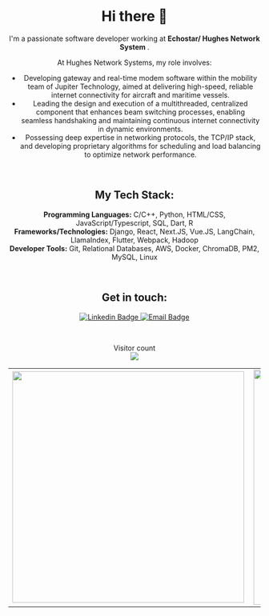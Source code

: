 <h1 align="center"> Hi there 👋 </h1>
<p align="center"> 
  I'm a passionate software developer working at <b>Echostar/ Hughes Network System </b>.
</p>
<p align="center">
  At Hughes Network Systems, my role involves:
</p>
<ul align="center">
  <li>Developing gateway and real-time modem software within the mobility team of Jupiter Technology, aimed at delivering high-speed, reliable internet connectivity for aircraft and maritime vessels.</li>
  <li>Leading the design and execution of a multithreaded, centralized component that enhances beam switching processes, enabling seamless handshaking and maintaining continuous internet connectivity in dynamic environments.</li>
  <li>Possessing deep expertise in networking protocols, the TCP/IP stack, and developing proprietary algorithms for scheduling and load balancing to optimize network performance.</li>
</ul>


<br>

<h2 align="center"> My Tech Stack: </h2>

<p align="center">
  <b>Programming Languages:</b> C/C++, Python, HTML/CSS, JavaScript/Typescript, SQL, Dart, R <br>
  <b>Frameworks/Technologies:</b> Django, React, Next.JS, Vue.JS, LangChain, LlamaIndex, Flutter, Webpack, Hadoop <br>
  <b>Developer Tools:</b> Git, Relational Databases, AWS, Docker, ChromaDB, PM2, MySQL, Linux
</p>


<br>

<h2 align="center">Get in touch:</h2>


<p align="center">
<a target="_blank" href="https://www.linkedin.com/in/yijiashun-qi-0845571a5/">
<img src="https://img.shields.io/badge/-ElijahQi-black?style=for-the-badge&logo=Linkedin&logoColor=white&link=https://www.linkedin.com/in/yijiashun-qi-0845571a5/" alt="Linkedin Badge">
</a>
<a target="_blank" href="mailto:elijahqi@umich.edu">
<img src="https://img.shields.io/badge/-gmail-black?&style=for-the-badge&logo=Gmail&logoColor=white&link=maito:lucasbivarfonseca@gmail.com" alt="Email Badge">
</a>
</p>

<br>
<p align="center"> 
  Visitor count<br>
  <img src="https://profile-counter.glitch.me/elijahqi/count.svg" />
</p>

<table>
    <tr>
        <td><img width="463px" align="left" src="https://github-readme-stats.vercel.app/api/top-langs/?username=elijahqi&hide=html&layout=compact&title_color=fff&icon_color=fff&text_color=9f9f9f&bg_color=151515" /></td>
        <td><img width="470px" align="left" src="https://github-readme-stats.vercel.app/api/?username=elijahqi&show_icons=true&title_color=fff&icon_color=fff&text_color=9f9f9f&bg_color=151515"/></td>
    </tr>   
</table>
</center>  
